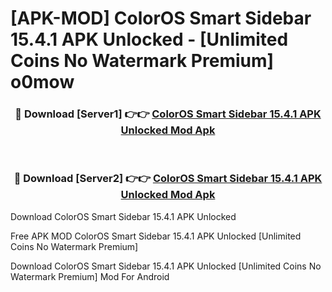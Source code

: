 # [APK-MOD] ColorOS Smart Sidebar 15.4.1 APK Unlocked - [Unlimited Coins No Watermark Premium] o0mow



<div align="center">
<h3>🔴 Download [Server1] 👉👉 <a href="https://momento.my/?title=ColorOS_Smart_Sidebar_15.4.1_APK_Unlocked">ColorOS Smart Sidebar 15.4.1 APK Unlocked Mod Apk</a></h3><br>

<h3>🔴 Download [Server2] 👉👉 <a href="https://momento.my/?title=ColorOS_Smart_Sidebar_15.4.1_APK_Unlocked">ColorOS Smart Sidebar 15.4.1 APK Unlocked Mod Apk</a></h3>
</div>



Download ColorOS Smart Sidebar 15.4.1 APK Unlocked 

Free APK MOD ColorOS Smart Sidebar 15.4.1 APK Unlocked [Unlimited Coins No Watermark Premium]

Download ColorOS Smart Sidebar 15.4.1 APK Unlocked [Unlimited Coins No Watermark Premium] Mod For Android

